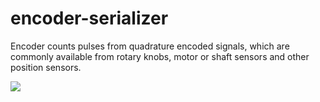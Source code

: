 # encoder-serializer
Encoder counts pulses from quadrature encoded signals, which are commonly available from rotary knobs, motor or shaft sensors and other position sensors.

![](images/filnameencoder.png)
